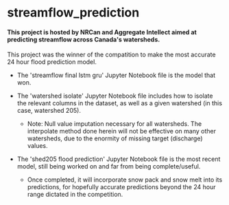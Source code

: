 # streamflow_prediction
#### This project is hosted by NRCan and Aggregate Intellect aimed at predicting streamflow across Canada's watersheds. 

This project was the winner of the compatition to make the most accurate 24 hour flood prediction model. 

+ The 'streamflow final lstm gru' Jupyter Notebook file is the model that won. 

+ The 'watershed isolate' Jupyter Notebook file includes how to isolate the relevant columns in the dataset, as well as a given watershed (in this case, watershed 205). 
  + Note: Null value imputation necessary for all watersheds. The interpolate method done herein will not be effective on many other watersheds, due to the enormity of missing target (discharge) values. 

+ The 'shed205 flood prediction' Jupyter Notebook file is the most recent model, still being worked on and far from being complete/useful. 
  + Once completed, it will incorporate snow pack and snow melt into its predictions, for hopefully accurate predictions beyond the 24 hour range dictated in the competition. 

